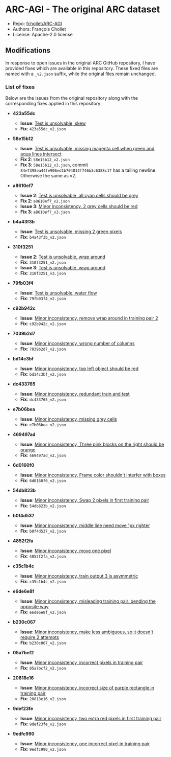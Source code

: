 # ARC-AGI - The original ARC dataset

- Repo: [fchollet/ARC-AGI](https://github.com/fchollet/ARC-AGI/tree/master/data)
- Authors: François Chollet
- License: Apache-2.0 license

## Modifications

In response to open issues in the original ARC GitHub repository, I have provided fixes which are available in this repository. These fixed files are named with a `_v2.json` suffix, while the original files remain unchanged.

### List of fixes

Below are the issues from the original repository along with the corresponding fixes applied in this repository:

- **423a55dc**
  - **Issue**: [Test is unsolvable, skew](https://github.com/fchollet/ARC-AGI/issues/98)
  - **Fix**: `423a55dc_v2.json`

- **58e15b12**
  - **Issue**: [Test is unsolvable, missing magenta cell when green and aqua lines intersect](https://github.com/fchollet/ARC-AGI/issues/86)
  - **Fix 2**: `58e15b12_v2.json`
  - **Fix 3**: `58e15b12_v3.json`, commit `84e7398ea44fe906ed1b704814f746b3c6388c17` has a tailing newline. Otherwise the same as v2.

- **a8610ef7**
  - **Issue 2**: [Test is unsolvable, all cyan cells should be grey](https://github.com/fchollet/ARC-AGI/issues/89)
  - **Fix 2**: `a8610ef7_v2.json`
  - **Issue 3**: [Minor inconsistency. 2 grey cells should be red](https://github.com/fchollet/ARC-AGI/commit/b7fd42c53f0c26a807ba0b00e42f858d2c11d125#diff-c9615dc3b4f3586bf08d44c1895878a70fa69e5e86a3b6d6b510fee6fe544b81)
  - **Fix 3**: `a8610ef7_v3.json`

- **b4a43f3b**
  - **Issue**: [Test is unsolvable, missing 2 green pixels](https://github.com/fchollet/ARC-AGI/issues/101)
  - **Fix**: `b4a43f3b_v2.json`

- **310f3251**
  - **Issue 2**: [Test is unsolvable, wrap around](https://github.com/fchollet/ARC-AGI/issues/99)
  - **Fix**: `310f3251_v2.json`
  - **Issue 3**: [Test is unsolvable, wrap around](https://github.com/fchollet/ARC-AGI/issues/99)
  - **Fix**: `310f3251_v3.json`

- **79fb03f4**
  - **Issue**: [Test is unsolvable, water flow](https://github.com/fchollet/ARC-AGI/issues/100)
  - **Fix**: `79fb03f4_v2.json`

- **c92b942c**
  - **Issue**: [Minor inconsistency, remove wrap around in training pair 2](https://github.com/fchollet/ARC-AGI/commit/b7fd42c53f0c26a807ba0b00e42f858d2c11d125#diff-5449fd633a009a5f87bd1b7c19afd8048470161cc66bfced69ad0ffe8f2487a2)
  - **Fix**: `c92b942c_v2.json`

- **7039b2d7**
  - **Issue**: [Minor inconsistency, wrong number of columns](https://github.com/fchollet/ARC-AGI/pull/75)
  - **Fix**: `7039b2d7_v2.json`

- **bd14c3bf**
  - **Issue**: [Minor inconsistency, top left object should be red](https://github.com/fchollet/ARC-AGI/issues/73)
  - **Fix**: `bd14c3bf_v2.json`

- **dc433765**
  - **Issue**: [Minor inconsistency, redundant train and test](https://github.com/fchollet/ARC-AGI/issues/29)
  - **Fix**: `dc433765_v2.json`

- **e7b06bea**
  - **Issue**: [Minor inconsistency, missing grey cells](https://github.com/fchollet/ARC-AGI/pull/85)
  - **Fix**: `e7b06bea_v2.json`

- **469497ad**
  - **Issue**: [Minor inconsistency, Three pink blocks on the right should be orange](https://github.com/fchollet/ARC-AGI/pull/79)
  - **Fix**: `469497ad_v2.json`

- **6d0160f0**
  - **Issue**: [Minor inconsistency, Frame color shouldn't interfer with boxes](https://github.com/fchollet/ARC-AGI/pull/72)
  - **Fix**: `6d0160f0_v2.json`

- **54db823b**
  - **Issue**: [Minor inconsistency, Swap 2 pixels in first training pair](https://github.com/fchollet/ARC-AGI/commit/b7fd42c53f0c26a807ba0b00e42f858d2c11d125#diff-f0f2417d9757edfc08cee5fd123f4fac5a6b6941b20e348db88ca20e4118bd45)
  - **Fix**: `54db823b_v2.json`

- **b0f4d537**
  - **Issue**: [Minor inconsistency, middle line need move 1px righter](https://github.com/fchollet/ARC-AGI/issues/63)
  - **Fix**: `b0f4d537_v2.json`

- **4852f2fa**
  - **Issue**: [Minor inconsistency, move one pixel](https://github.com/fchollet/ARC-AGI/issues/94)
  - **Fix**: `4852f2fa_v2.json`

- **c35c1b4c**
  - **Issue**: [Minor inconsistency, train output 3 is asymmetric](https://github.com/fchollet/ARC-AGI/issues/96)
  - **Fix**: `c35c1b4c_v2.json`

- **e6de6e8f**
  - **Issue**: [Minor inconsistency, misleading training pair, bending the opposite way](https://x.com/fchollet/status/1802448195110457630)
  - **Fix**: `e6de6e8f_v2.json`

- **b230c067**
  - **Issue**: [Minor inconsistency, make less ambiguous, so it doesn't require 2 attempts](https://github.com/fchollet/ARC-AGI/issues/97)
  - **Fix**: `b230c067_v2.json`

- **05a7bcf2**
  - **Issue**: [Minor inconsistency, incorrect pixels in training pair](https://github.com/fchollet/ARC-AGI/issues/105)
  - **Fix**: `05a7bcf2_v2.json`

- **20818e16**
  - **Issue**: [Minor inconsistency, incorrect size of purple rectangle in training pair](https://github.com/fchollet/ARC-AGI/issues/63)
  - **Fix**: `20818e16_v2.json`

- **9def23fe**
  - **Issue**: [Minor inconsistency, two extra red pixels in first training pair](https://github.com/fchollet/ARC-AGI/issues/74)
  - **Fix**: `9def23fe_v2.json`

- **9edfc990**
  - **Issue**: [Minor inconsistency, one incorrect pixel in training pair](https://github.com/fchollet/ARC-AGI/issues/77)
  - **Fix**: `9edfc990_v2.json`
